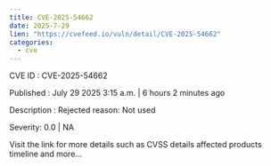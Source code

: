 ```yaml
--- 
title: CVE-2025-54662
date: 2025-7-29
lien: "https://cvefeed.io/vuln/detail/CVE-2025-54662"
categories:
  - cve
---
```


CVE ID : CVE-2025-54662

Published :  July 29
2025
3:15 a.m. | 6 hours
2 minutes ago

Description : Rejected reason: Not used

Severity: 0.0 | NA

Visit the link for more details
such as CVSS details
affected products
timeline
and more...
